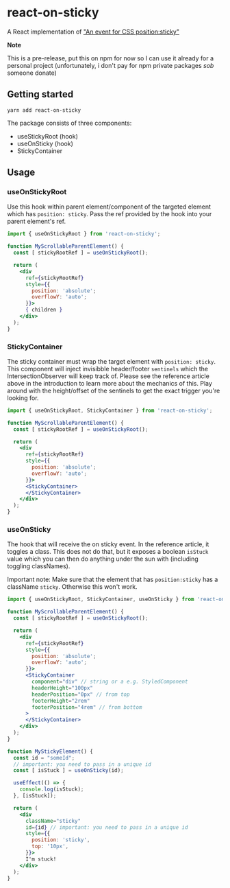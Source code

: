 # react-on-sticky

A React implementation of
["An event for CSS position:sticky"](https://developers.google.com/web/updates/2017/09/sticky-headers)

**Note**

This is a pre-release, put this on npm for now so I can use it already for a
personal project (unfortunately, i don't pay for npm private packages _sob_
someone donate)

## Getting started

`yarn add react-on-sticky`

The package consists of three components:

- useStickyRoot (hook)
- useOnSticky (hook)
- StickyContainer

## Usage

### useOnStickyRoot

Use this hook within parent element/component of the targeted element which has
`position: sticky`. Pass the ref provided by the hook into your parent element's
ref.

```jsx
import { useOnStickyRoot } from 'react-on-sticky';

function MyScrollableParentElement() {
  const [ stickyRootRef ] = useOnStickyRoot();

  return (
    <div
      ref={stickyRootRef}
      style={{
        position: 'absolute';
        overflowY: 'auto';
      }}>
      { children }
    </div>
  );
}
```

### StickyContainer

The sticky container must wrap the target element with `position: sticky`. This
component will inject invisibble header/footer `sentinels` which the
IntersectionObserver will keep track of. Please see the reference article above
in the introduction to learn more about the mechanics of this. Play around with
the height/offset of the sentinels to get the exact trigger you're looking for.

```jsx
import { useOnStickyRoot, StickyContainer } from 'react-on-sticky';

function MyScrollableParentElement() {
  const [ stickyRootRef ] = useOnStickyRoot();

  return (
    <div
      ref={stickyRootRef}
      style={{
        position: 'absolute';
        overflowY: 'auto';
      }}>
      <StickyContainer>
      </StickyContainer>
    </div>
  );
}
```

### useOnSticky

The hook that will receive the on sticky event. In the reference article, it
toggles a class. This does not do that, but it exposes a boolean `isStuck` value
which you can then do anything under the sun with (including toggling
classNames).

Important note: Make sure that the element that has `position:sticky` has a
className `sticky`. Otherwise this won't work.

```jsx
import { useOnStickyRoot, StickyContainer, useOnSticky } from 'react-on-sticky';

function MyScrollableParentElement() {
  const [ stickyRootRef ] = useOnStickyRoot();

  return (
    <div
      ref={stickyRootRef}
      style={{
        position: 'absolute';
        overflowY: 'auto';
      }}>
      <StickyContainer
        component="div" // string or a e.g. StyledComponent
        headerHeight="100px"
        headerPosition="0px" // from top
        footerHeight="2rem"
        footerPosition="4rem" // from bottom
      >
      </StickyContainer>
    </div>
  );
}

function MyStickyElement() {
  const id = "someId";
  // important: you need to pass in a unique id
  const [ isStuck ] = useOnSticky(id);

  useEffect(() => {
    console.log(isStuck);
  }, [isStuck]);

  return (
    <div
      className="sticky"
      id={id} // important: you need to pass in a unique id
      style={{
        position: 'sticky',
        top: '10px',
      }}>
      I'm stuck!
    </div>
  );
}
```
